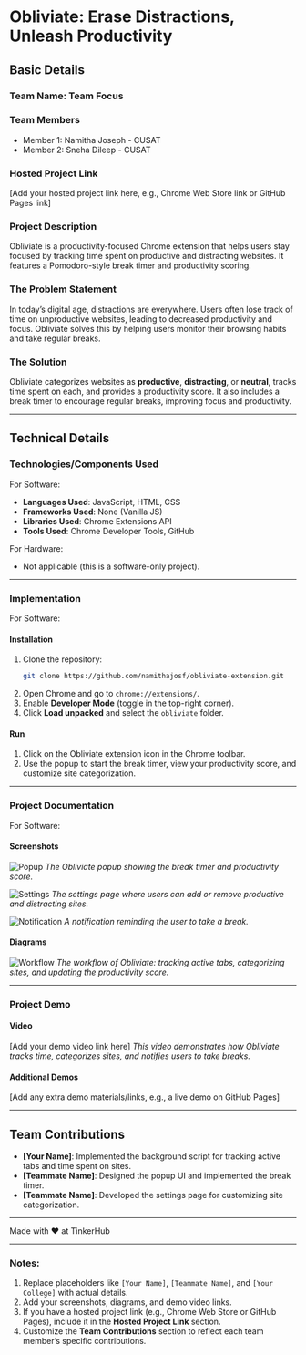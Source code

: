 # Obliviate: Erase Distractions, Unleash Productivity

## Basic Details
### Team Name: Team Focus

### Team Members
- Member 1: Namitha Joseph - CUSAT
- Member 2: Sneha Dileep - CUSAT
### Hosted Project Link
[Add your hosted project link here, e.g., Chrome Web Store link or GitHub Pages link]

### Project Description
Obliviate is a productivity-focused Chrome extension that helps users stay focused by tracking time spent on productive and distracting websites. It features a Pomodoro-style break timer and productivity scoring.

### The Problem Statement
In today’s digital age, distractions are everywhere. Users often lose track of time on unproductive websites, leading to decreased productivity and focus. Obliviate solves this by helping users monitor their browsing habits and take regular breaks.

### The Solution
Obliviate categorizes websites as **productive**, **distracting**, or **neutral**, tracks time spent on each, and provides a productivity score. It also includes a break timer to encourage regular breaks, improving focus and productivity.

---

## Technical Details
### Technologies/Components Used
For Software:
- **Languages Used**: JavaScript, HTML, CSS
- **Frameworks Used**: None (Vanilla JS)
- **Libraries Used**: Chrome Extensions API
- **Tools Used**: Chrome Developer Tools, GitHub

For Hardware:
- Not applicable (this is a software-only project).

---

### Implementation
For Software:

#### Installation
1. Clone the repository:
   ```bash
   git clone https://github.com/namithajosf/obliviate-extension.git
   ```
2. Open Chrome and go to `chrome://extensions/`.
3. Enable **Developer Mode** (toggle in the top-right corner).
4. Click **Load unpacked** and select the `obliviate` folder.

#### Run
1. Click on the Obliviate extension icon in the Chrome toolbar.
2. Use the popup to start the break timer, view your productivity score, and customize site categorization.

---

### Project Documentation
For Software:

#### Screenshots
![Popup](screenshots/popup.png)
*The Obliviate popup showing the break timer and productivity score.*

![Settings](screenshots/settings.png)
*The settings page where users can add or remove productive and distracting sites.*

![Notification](screenshots/notification.png)
*A notification reminding the user to take a break.*

#### Diagrams
![Workflow](diagrams/workflow.png)
*The workflow of Obliviate: tracking active tabs, categorizing sites, and updating the productivity score.*

---

### Project Demo
#### Video
[Add your demo video link here]
*This video demonstrates how Obliviate tracks time, categorizes sites, and notifies users to take breaks.*

#### Additional Demos
[Add any extra demo materials/links, e.g., a live demo on GitHub Pages]

---

## Team Contributions
- **[Your Name]**: Implemented the background script for tracking active tabs and time spent on sites.
- **[Teammate Name]**: Designed the popup UI and implemented the break timer.
- **[Teammate Name]**: Developed the settings page for customizing site categorization.

---

Made with ❤️ at TinkerHub

---

### Notes:
1. Replace placeholders like `[Your Name]`, `[Teammate Name]`, and `[Your College]` with actual details.
2. Add your screenshots, diagrams, and demo video links.
3. If you have a hosted project link (e.g., Chrome Web Store or GitHub Pages), include it in the **Hosted Project Link** section.
4. Customize the **Team Contributions** section to reflect each team member’s specific contributions.
